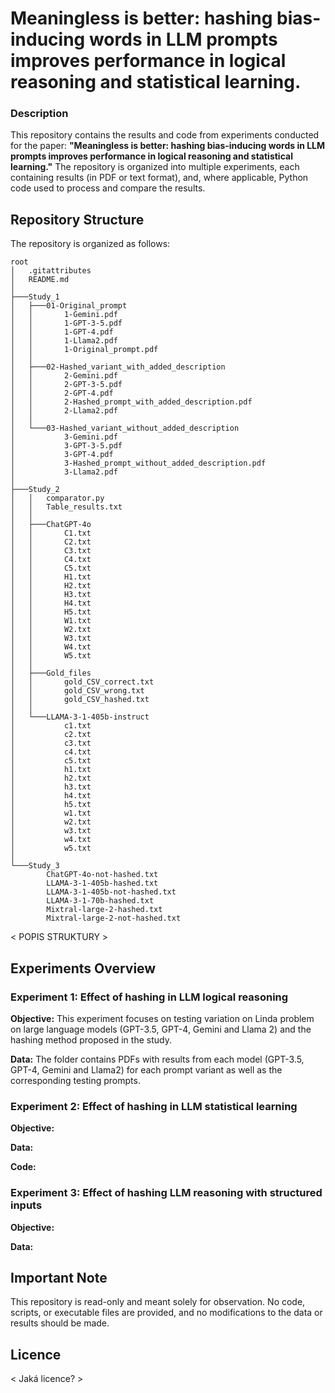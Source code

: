 # Meaningless is better: hashing bias-inducing words in LLM prompts improves performance in logical reasoning and statistical learning.
### Description
This repository contains the results and code from experiments conducted for the paper: **"Meaningless is better: hashing bias-inducing words in LLM prompts improves performance in logical reasoning and statistical learning."**
The repository is organized into multiple experiments, each containing results (in PDF or text format), and, where applicable, Python code used to process and compare the results.
## Repository Structure
The repository is organized as follows:
```
root
│   .gitattributes
│   README.md
│
├───Study_1
│   ├───01-Original_prompt
│   │       1-Gemini.pdf
│   │       1-GPT-3-5.pdf
│   │       1-GPT-4.pdf
│   │       1-Llama2.pdf
│   │       1-Original_prompt.pdf
│   │
│   ├───02-Hashed_variant_with_added_description
│   │       2-Gemini.pdf
│   │       2-GPT-3-5.pdf
│   │       2-GPT-4.pdf
│   │       2-Hashed_prompt_with_added_description.pdf
│   │       2-Llama2.pdf
│   │
│   └───03-Hashed_variant_without_added_description
│           3-Gemini.pdf
│           3-GPT-3-5.pdf
│           3-GPT-4.pdf
│           3-Hashed_prompt_without_added_description.pdf
│           3-Llama2.pdf
│
├───Study_2
│   │   comparator.py
│   │   Table_results.txt
│   │
│   ├───ChatGPT-4o
│   │       C1.txt
│   │       C2.txt
│   │       C3.txt
│   │       C4.txt
│   │       C5.txt
│   │       H1.txt
│   │       H2.txt
│   │       H3.txt
│   │       H4.txt
│   │       H5.txt
│   │       W1.txt
│   │       W2.txt
│   │       W3.txt
│   │       W4.txt
│   │       W5.txt
│   │
│   ├───Gold_files
│   │       gold_CSV_correct.txt
│   │       gold_CSV_wrong.txt
│   │       gold_CSV_hashed.txt
│   │
│   └───LLAMA-3-1-405b-instruct
│           c1.txt
│           c2.txt
│           c3.txt
│           c4.txt
│           c5.txt
│           h1.txt
│           h2.txt
│           h3.txt
│           h4.txt
│           h5.txt
│           w1.txt
│           w2.txt
│           w3.txt
│           w4.txt
│           w5.txt
│
└───Study_3
        ChatGPT-4o-not-hashed.txt
        LLAMA-3-1-405b-hashed.txt
        LLAMA-3-1-405b-not-hashed.txt
        LLAMA-3-1-70b-hashed.txt
        Mixtral-large-2-hashed.txt
        Mixtral-large-2-not-hashed.txt
```
< POPIS STRUKTURY >
## Experiments Overview
### Experiment 1: Effect of hashing in LLM logical reasoning
**Objective:** This experiment focuses on testing variation on Linda problem on large language models (GPT-3.5, GPT-4, Gemini and Llama 2) and the hashing method proposed in the study.

**Data:** The folder contains PDFs with results from each model (GPT-3.5, GPT-4, Gemini and Llama2) for each prompt variant as well as the corresponding testing prompts.

### Experiment 2: Effect of hashing in LLM statistical learning 
**Objective:** 

**Data:** 

**Code:**

### Experiment 3: Effect of hashing LLM reasoning with structured inputs
**Objective:** 

**Data:**

## Important Note
This repository is read-only and meant solely for observation. No code, scripts, or executable files are provided, and no modifications to the data or results should be made.
## Licence
< Jaká licence? >
